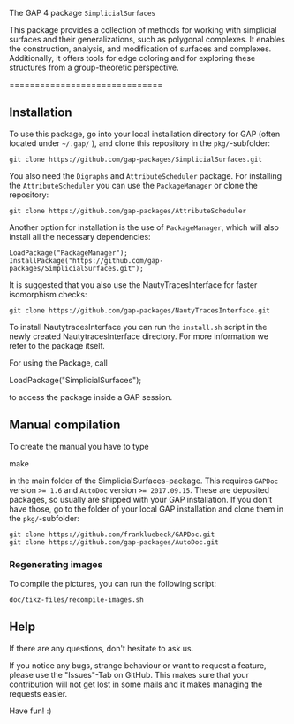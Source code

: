 The GAP 4 package  `SimplicialSurfaces`

This package provides a collection of methods for working with simplicial surfaces and their generalizations, such as polygonal complexes. It enables the construction, analysis, and modification of surfaces and complexes. Additionally, it offers tools for edge coloring and for exploring these structures from a group-theoretic perspective.

==============================

## Installation
To use this package, go into your local installation directory for GAP (often located under `~/.gap/` ), and clone this repository in the `pkg/`-subfolder:

    git clone https://github.com/gap-packages/SimplicialSurfaces.git

You also need the `Digraphs` and `AttributeScheduler` package. For installing the `AttributeScheduler` you can use the `PackageManager` or clone the repository:

    git clone https://github.com/gap-packages/AttributeScheduler

Another option for installation is the use of `PackageManager`, which will also install all the necessary dependencies:

    LoadPackage("PackageManager");
    InstallPackage("https://github.com/gap-packages/SimplicialSurfaces.git");

It is suggested that you also use the NautyTracesInterface for faster isomorphism checks:

    git clone https://github.com/gap-packages/NautyTracesInterface.git

To install NautytracesInterface you can run the `install.sh` script in the newly created NautytracesInterface directory. For more information we refer to the package itself.


For using the Package, call

  LoadPackage("SimplicialSurfaces");

to access the package inside a GAP session.

## Manual compilation

To create the manual you have to type

  make

in the main folder of the SimplicialSurfaces-package. This requires `GAPDoc` version `>= 1.6` and `AutoDoc` version `>= 2017.09.15`. These are deposited packages, so usually are shipped with your GAP installation. If you don't have those, go to the folder of your local GAP installation and clone them in the `pkg/`-subfolder:

    git clone https://github.com/frankluebeck/GAPDoc.git
    git clone https://github.com/gap-packages/AutoDoc.git

### Regenerating images
To compile the pictures, you can run the following script:

    doc/tikz-files/recompile-images.sh   

## Help
If there are any questions, don't hesitate to ask us.

If you notice any bugs, strange behaviour or want to request a feature, please use the "Issues"-Tab on GitHub. This makes sure that your contribution will not get lost in some mails and it makes managing the requests easier.

Have fun! :)
